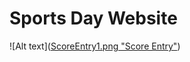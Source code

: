 # Sports Day Website

![Alt text]([ScoreEntry1.png "Score Entry"](https://github.com/hrs-ka/PS/blob/main/SportsDay/Pics/Home.png))

